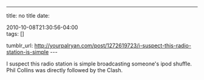 ---
title: no title
date:

 2010-10-08T21:30:56-04:00  
tags:  []

tumblr_url:
http://yourpalryan.com/post/1272619723/i-suspect-this-radio-station-is-simple
\-\--

I suspect this radio station is simple broadcasting someone's ipod
shuffle. Phil Collins was directly followed by the Clash.

